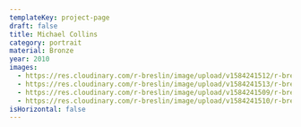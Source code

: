 ```yaml
---
templateKey: project-page
draft: false
title: Michael Collins
category: portrait
material: Bronze
year: 2010
images:
  - https://res.cloudinary.com/r-breslin/image/upload/v1584241512/r-breslin-cloudinary/WORK/PORTRAIT/michael-collins/michael-collins_michael-collins-01_pzwqgy.jpg
  - https://res.cloudinary.com/r-breslin/image/upload/v1584241513/r-breslin-cloudinary/WORK/PORTRAIT/michael-collins/michael-collins_michael-collins-04_l2xxwc.jpg
  - https://res.cloudinary.com/r-breslin/image/upload/v1584241509/r-breslin-cloudinary/WORK/PORTRAIT/michael-collins/michael-collins_michael-collins-03_vvqgww.jpg
  - https://res.cloudinary.com/r-breslin/image/upload/v1584241510/r-breslin-cloudinary/WORK/PORTRAIT/michael-collins/michael-collins_michael-collins-02_hlhsrj.jpg
isHorizontal: false
---
```

